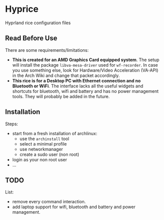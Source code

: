 # Hyprice

Hyprland rice configuration files


## Read Before Use

There are some requirements/limitations:
- **This is created for an AMD Graphics Card equipped system**. The setup will install the package `libva-mesa-driver` used for `wf-recorder`. In case you use something else, look for Hardware/Video Acceleration (VA-API) in the Arch Wiki and change that packet accordingly.
- **This rice is for a Desktop PC with Ethernet connection and no Bluetooth or WiFi**. The interface lacks all the useful widgets and shortcuts for bluetooth, wifi and battery and has no power management tools. They will probably be added in the future.

## Installation

Steps:
- start from a fresh installation of archlinux:
  - use the `archinstall` tool
  - select a minimal profile
  - use networkmanager
  - create a sudo user (non root)
- login as your non root user
- ...

## TODO

List:
- remove every command interaction.
- add laptop support for wifi, bluetooth and battery and power management.